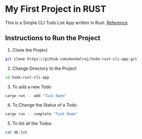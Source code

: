 # My First Project in RUST

This is a Simple CLI Todo List App written in Rust.
[Reference](https://www.freecodecamp.org/news/how-to-build-a-to-do-app-with-rust/)

## Instructions to Run the Project

1. Clone the Project

```bash
git clone https://github.com/mondalraj/todo-rust-cli-app.git
```

2. Change Directory to the Project

```bash
cd todo-rust-cli-app
```

3. To add a new Todo

```bash
cargo run -- add "Task Name"
```

4. To Change the Status of a Todo

```bash
cargo run -- complete "Task Name"
```

5. To list all the Todos

```bash
cat db.txt
```
